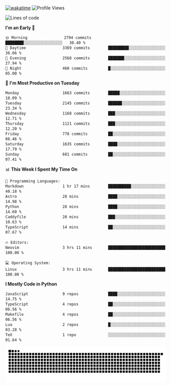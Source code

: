 [![wakatime](https://wakatime.com/badge/user/b920b284-3cde-4cd4-b72e-f7f22d050b16.svg)](https://wakatime.com/@b920b284-3cde-4cd4-b72e-f7f22d050b16)
![Profile Views](http://img.shields.io/badge/Profile%20Views-4586-blue)
<!--START_SECTION:waka-->
![Lines of code](https://img.shields.io/badge/From%20Hello%20World%20I%27ve%20Written-6.2%20million%20lines%20of%20code-blue)

**I'm an Early 🐤** 

```text
🌞 Morning                2794 commits        ████████░░░░░░░░░░░░░░░░░   30.40 % 
🌆 Daytime                3369 commits        █████████░░░░░░░░░░░░░░░░   36.66 % 
🌃 Evening                2568 commits        ███████░░░░░░░░░░░░░░░░░░   27.94 % 
🌙 Night                  460 commits         █░░░░░░░░░░░░░░░░░░░░░░░░   05.00 % 
```
📅 **I'm Most Productive on Tuesday** 

```text
Monday                   1663 commits        █████░░░░░░░░░░░░░░░░░░░░   18.09 % 
Tuesday                  2145 commits        ██████░░░░░░░░░░░░░░░░░░░   23.34 % 
Wednesday                1168 commits        ███░░░░░░░░░░░░░░░░░░░░░░   12.71 % 
Thursday                 1121 commits        ███░░░░░░░░░░░░░░░░░░░░░░   12.20 % 
Friday                   778 commits         ██░░░░░░░░░░░░░░░░░░░░░░░   08.46 % 
Saturday                 1635 commits        ████░░░░░░░░░░░░░░░░░░░░░   17.79 % 
Sunday                   681 commits         ██░░░░░░░░░░░░░░░░░░░░░░░   07.41 % 
```


📊 **This Week I Spent My Time On** 

```text
💬 Programming Languages: 
Markdown                 1 hr 17 mins        ██████████░░░░░░░░░░░░░░░   40.18 % 
Astro                    28 mins             ████░░░░░░░░░░░░░░░░░░░░░   14.98 % 
Python                   28 mins             ████░░░░░░░░░░░░░░░░░░░░░   14.60 % 
Caddyfile                20 mins             ███░░░░░░░░░░░░░░░░░░░░░░   10.63 % 
TypeScript               14 mins             ██░░░░░░░░░░░░░░░░░░░░░░░   07.67 % 

🔥 Editors: 
Neovim                   3 hrs 11 mins       █████████████████████████   100.00 % 

💻 Operating System: 
Linux                    3 hrs 11 mins       █████████████████████████   100.00 % 
```

**I Mostly Code in Python** 

```text
JavaScript               9 repos             ████░░░░░░░░░░░░░░░░░░░░░   14.75 % 
TypeScript               4 repos             ██░░░░░░░░░░░░░░░░░░░░░░░   06.56 % 
Makefile                 4 repos             ██░░░░░░░░░░░░░░░░░░░░░░░   06.56 % 
Lua                      2 repos             █░░░░░░░░░░░░░░░░░░░░░░░░   03.28 % 
TeX                      1 repo              ░░░░░░░░░░░░░░░░░░░░░░░░░   01.64 % 
```




<!--END_SECTION:waka-->
![Snake animation](https://raw.githubusercontent.com/timmypidashev/timmypidashev/main/commits.svg)

